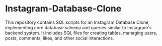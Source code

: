 # Instagram-Database-Clone
This repository contains SQL scripts for an Instagram Database Clone, implementing core database schema and queries similar to Instagram's backend system. It includes SQL files for creating tables, managing users, posts, comments, likes, and other social interactions.

